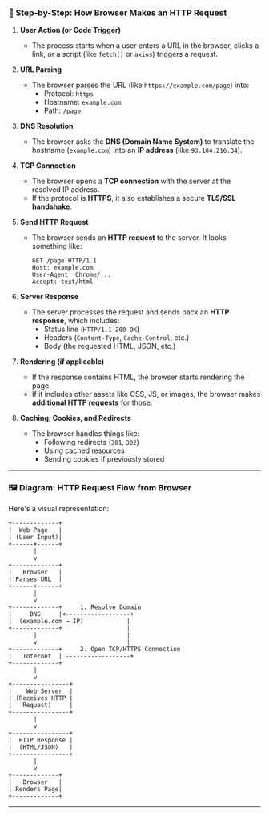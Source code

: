 
### 🔄 Step-by-Step: How Browser Makes an HTTP Request

1. **User Action (or Code Trigger)**
   - The process starts when a user enters a URL in the browser, clicks a link, or a script (like `fetch()` or `axios`) triggers a request.

2. **URL Parsing**
   - The browser parses the URL (like `https://example.com/page`) into:
     - Protocol: `https`
     - Hostname: `example.com`
     - Path: `/page`

3. **DNS Resolution**
   - The browser asks the **DNS (Domain Name System)** to translate the hostname (`example.com`) into an **IP address** (like `93.184.216.34`).

4. **TCP Connection**
   - The browser opens a **TCP connection** with the server at the resolved IP address.
   - If the protocol is **HTTPS**, it also establishes a secure **TLS/SSL handshake**.

5. **Send HTTP Request**
   - The browser sends an **HTTP request** to the server. It looks something like:
     ```
     GET /page HTTP/1.1
     Host: example.com
     User-Agent: Chrome/...
     Accept: text/html
     ```

6. **Server Response**
   - The server processes the request and sends back an **HTTP response**, which includes:
     - Status line (`HTTP/1.1 200 OK`)
     - Headers (`Content-Type`, `Cache-Control`, etc.)
     - Body (the requested HTML, JSON, etc.)

7. **Rendering (if applicable)**
   - If the response contains HTML, the browser starts rendering the page.
   - If it includes other assets like CSS, JS, or images, the browser makes **additional HTTP requests** for those.

8. **Caching, Cookies, and Redirects**
   - The browser handles things like:
     - Following redirects (`301`, `302`)
     - Using cached resources
     - Sending cookies if previously stored

---

### 🖼️ Diagram: HTTP Request Flow from Browser

Here's a visual representation:

```plaintext
+-------------+
|  Web Page   |
| (User Input)|         
+------+------+
       |
       v
+-------------+
|   Browser   |
| Parses URL  |
+------+------+
       |
       v
+-------------+     1. Resolve Domain
|     DNS     |<------------------+
|  (example.com → IP)            |
+-------------+                  |
       |                         |
       v                         |
+-------------+     2. Open TCP/HTTPS Connection
|   Internet  | ------------------+
+-------------+
       |
       v
+----------------+
|    Web Server  |
| (Receives HTTP |
|   Request)     |
+----------------+
       |
       v
+----------------+
|  HTTP Response |
|  (HTML/JSON)   |
+----------------+
       |
       v
+-------------+
|   Browser   |
| Renders Page|
+-------------+
```

---
